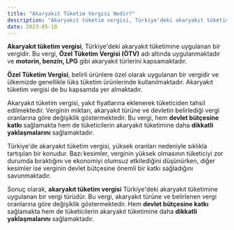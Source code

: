 ```yaml
---
title: "Akaryakıt Tüketim Vergisi Nedir?"
description: "Akaryakıt tüketim vergisi, Türkiye'deki akaryakıt tüketimine uygulanan bir vergidir"
date: 2023-05-10
---
```


**Akaryakıt tüketim vergisi**, Türkiye'deki akaryakıt tüketimine uygulanan bir vergidir. Bu vergi, **Özel Tüketim
Vergisi (ÖTV)** adı altında uygulanmaktadır ve **motorin, benzin, LPG** gibi akaryakıt türlerini kapsamaktadır.

**Özel Tüketim Vergisi**, belirli ürünlere özel olarak uygulanan bir vergidir ve ülkemizde genellikle lüks tüketim
ürünlerinde kullanılmaktadır. Akaryakıt tüketim vergisi de bu kapsamda yer almaktadır.

Akaryakıt tüketim vergisi, yakıt fiyatlarına eklenerek tüketiciden tahsil edilmektedir. Verginin miktarı, akaryakıt
türüne ve devletin belirlediği vergi oranlarına göre değişiklik göstermektedir. Bu vergi, hem **devlet bütçesine katkı**
sağlamakta hem de tüketicilerin akaryakıt tüketimine daha **dikkatli yaklaşmalarını** sağlamaktadır.

Türkiye'de akaryakıt tüketim vergisi, yüksek oranları nedeniyle sıklıkla tartışılan bir konudur. Bazı kesimler, verginin
yüksek olmasının tüketiciyi zor durumda bıraktığını ve ekonomiyi olumsuz etkilediğini düşünürken, diğer kesimler ise
verginin devlet bütçesine önemli bir katkı sağladığını savunmaktadır.

Sonuç olarak, **akaryakıt tüketim vergisi** Türkiye'deki akaryakıt tüketimine uygulanan bir vergi türüdür. Bu vergi,
akaryakıt türüne ve belirlenen vergi oranlarına göre değişiklik göstermektedir. Hem **devlet bütçesine katkı**
sağlamakta hem de tüketicilerin akaryakıt tüketimine daha **dikkatli yaklaşmalarını** sağlamaktadır.
